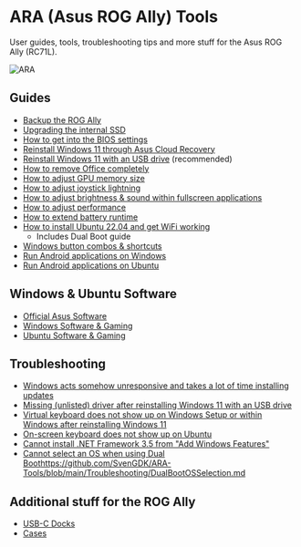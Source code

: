# ARA (Asus ROG Ally) Tools 
User guides, tools, troubleshooting tips and more stuff for the Asus ROG Ally (RC71L).

![ARA](https://github.com/SvenGDK/ARA-Tools/assets/84620/84c68b76-d031-4b43-ba42-3ef68b489384)


## Guides
- [Backup the ROG Ally](https://github.com/SvenGDK/ARA-Tools/blob/main/Guides/BackupROGAlly.md)
- [Upgrading the internal SSD](https://github.com/SvenGDK/ARA-Tools/blob/main/Guides/UpgradeROGAlly.md)
- [How to get into the BIOS settings](https://github.com/SvenGDK/ARA-Tools/blob/main/Guides/EnterBIOS.md)
- [Reinstall Windows 11 through Asus Cloud Recovery](https://github.com/SvenGDK/ARA-Tools/blob/main/Guides/ReinstallWindows11CloudRecovery.md)
- [Reinstall Windows 11 with an USB drive](https://github.com/SvenGDK/ARA-Tools/blob/main/Guides/ReinstallWindows11USB.md) (recommended)
- [How to remove Office completely](https://github.com/SvenGDK/ARA-Tools/blob/main/Guides/RemoveOffice365.md)
- [How to adjust GPU memory size](https://github.com/SvenGDK/ARA-Tools/blob/main/Guides/ACAdjustGPUMemorySize.md)
- [How to adjust joystick lightning](https://github.com/SvenGDK/ARA-Tools/blob/main/Guides/ACAdjustLightning.md)
- [How to adjust brightness & sound within fullscreen applications](https://github.com/SvenGDK/ARA-Tools/blob/main/Guides/CCAdjustBrightnessAndSound.md)
- [How to adjust performance](https://github.com/SvenGDK/ARA-Tools/blob/main/Guides/CCAdjustPerformance.md)
- [How to extend battery runtime](https://github.com/SvenGDK/ARA-Tools/blob/main/Guides/ExtendBatteryRuntime.md)
- [How to install Ubuntu 22.04 and get WiFi working](https://github.com/SvenGDK/ARA-Tools/blob/main/Guides/Ubuntu22.04OnROGAlly.md)
  - Includes Dual Boot guide
- [Windows button combos & shortcuts](https://github.com/SvenGDK/ARA-Tools/blob/main/Guides/WinMacroShortcuts.md)
- [Run Android applications on Windows](https://github.com/SvenGDK/ARA-Tools/blob/main/Guides/WinSubsystemAndroid.md)
- [Run Android applications on Ubuntu](https://github.com/SvenGDK/ARA-Tools/blob/main/Guides/UbuntuAndroid.md)

## Windows & Ubuntu Software
- [Official Asus Software](https://github.com/SvenGDK/ARA-Tools/blob/main/Software%20%26%20Tools/AsusTools.md)
- [Windows Software & Gaming](https://github.com/SvenGDK/ARA-Tools/blob/main/Software%20%26%20Tools/WinSoftware.md)
- [Ubuntu Software & Gaming](https://github.com/SvenGDK/ARA-Tools/blob/main/Software%20%26%20Tools/UbuntuSoftware.md)

## Troubleshooting
- [Windows acts somehow unresponsive and takes a lot of time installing updates](https://github.com/SvenGDK/ARA-Tools/blob/main/Troubleshooting/SlowOSRec.md)
- [Missing (unlisted) driver after reinstalling Windows 11 with an USB drive](https://github.com/SvenGDK/ARA-Tools/blob/main/Troubleshooting/MissingROGAllyDriver.md)
- [Virtual keyboard does not show up on Windows Setup or within Windows after reinstalling Windows 11](https://github.com/SvenGDK/ARA-Tools/blob/main/Troubleshooting/VirtualKeyboardFixWindows.md)
- [On-screen keyboard does not show up on Ubuntu](https://github.com/SvenGDK/ARA-Tools/blob/main/Troubleshooting/VirtualKeyboardFixUbuntu.md)
- [Cannot install .NET Framework 3.5 from "Add Windows Features"](https://github.com/SvenGDK/ARA-Tools/blob/main/Troubleshooting/OptionalFeaturesStuck.md)
- [Cannot select an OS when using Dual Boot](https://github.com/SvenGDK/ARA-Tools/blob/main/Troubleshooting/DualBootOSSelection.md)https://github.com/SvenGDK/ARA-Tools/blob/main/Troubleshooting/DualBootOSSelection.md

## Additional stuff for the ROG Ally
- [USB-C Docks](https://github.com/SvenGDK/ARA-Tools/blob/main/Other%20Stuff/USB-C-Docks.md)
- [Cases](https://github.com/SvenGDK/ARA-Tools/blob/main/Other%20Stuff/Cases.md)
